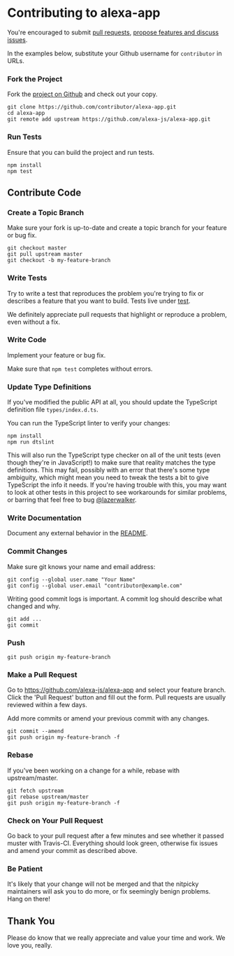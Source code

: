 # Contributing to alexa-app

You're encouraged to submit [pull requests](https://github.com/alexa-js/alexa-app/pulls), [propose features and discuss issues](https://github.com/alexa-js/alexa-app/issues).

In the examples below, substitute your Github username for `contributor` in URLs.

### Fork the Project

Fork the [project on Github](https://github.com/alexa-js/alexa-app) and check out your copy.

```
git clone https://github.com/contributor/alexa-app.git
cd alexa-app
git remote add upstream https://github.com/alexa-js/alexa-app.git
```

### Run Tests

Ensure that you can build the project and run tests.

```
npm install
npm test
```

## Contribute Code

### Create a Topic Branch

Make sure your fork is up-to-date and create a topic branch for your feature or bug fix.

```
git checkout master
git pull upstream master
git checkout -b my-feature-branch
```

### Write Tests

Try to write a test that reproduces the problem you're trying to fix or describes a feature that you want to build. Tests live under [test](test).

We definitely appreciate pull requests that highlight or reproduce a problem, even without a fix.

### Write Code

Implement your feature or bug fix.

Make sure that `npm test` completes without errors.

### Update Type Definitions

If you've modified the public API at all, you should update the TypeScript definition file `types/index.d.ts`.

You can run the TypeScript linter to verify your changes:

```
npm install
npm run dtslint
```

This will also run the TypeScript type checker on all of the unit tests (even though they're in JavaScript!) to make sure that reality matches the type definitions. This may fail, possibly with an error that there's some type ambiguity, which might mean you need to tweak the tests a bit to give TypeScript the info it needs. If you're having trouble with this, you may want to look at other tests in this project to see workarounds for similar problems, or barring that feel free to bug [@lazerwalker](https://github.com/lazerwalker).

### Write Documentation

Document any external behavior in the [README](README.md).

### Commit Changes

Make sure git knows your name and email address:

```
git config --global user.name "Your Name"
git config --global user.email "contributor@example.com"
```

Writing good commit logs is important. A commit log should describe what changed and why.

```
git add ...
git commit
```

### Push

```
git push origin my-feature-branch
```

### Make a Pull Request

Go to https://github.com/alexa-js/alexa-app and select your feature branch. Click the 'Pull Request' button and fill out the form. Pull requests are usually reviewed within a few days.

Add more commits or amend your previous commit with any changes.

```
git commit --amend
git push origin my-feature-branch -f
```

### Rebase

If you've been working on a change for a while, rebase with upstream/master.

```
git fetch upstream
git rebase upstream/master
git push origin my-feature-branch -f
```

### Check on Your Pull Request

Go back to your pull request after a few minutes and see whether it passed muster with Travis-CI. Everything should look green, otherwise fix issues and amend your commit as described above.

### Be Patient

It's likely that your change will not be merged and that the nitpicky maintainers will ask you to do more, or fix seemingly benign problems. Hang on there!

## Thank You

Please do know that we really appreciate and value your time and work. We love you, really.
